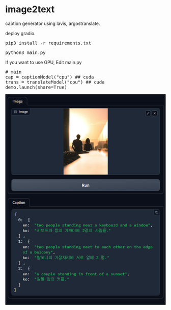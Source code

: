 # image2text
caption generator using lavis, argostranslate.

deploy gradio.

<pre>
pip3 install -r requirements.txt
</pre>

<pre>
python3 main.py
</pre>

If you want to use GPU, Edit main.py
<pre>
# main
cap = captionModel("cpu") ## cuda
trans = translateModel("cpu") ## cuda
demo.launch(share=True) 
</pre>

![bg](bg.png)

